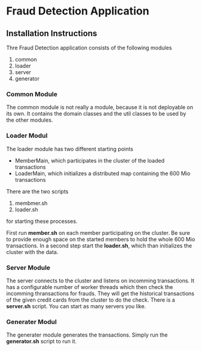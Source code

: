 # Fraud Detection Application
## Installation Instructions
Thre Fraud Detection application consists of the following modules
1. common
1. loader
1. server
1. generator
### Common Module
The common module is not really a module, because it is not deployable on its own.
It contains the domain classes and the util classes to be used by the other modules.
### Loader Modul
The loader module has two different starting points
* MemberMain, which participates in the cluster of the loaded transactions
* LoaderMain, which initializes a distributed map containing the 600 Mio transactions

There are the two scripts
1. membmer.sh
1. loader.sh

for starting these processes.

First run **member.sh** on each member participating on the cluster. Be sure to provide enough space on the started members
to hold the whole 600 Mio transactions.
In a second step start the **loader.sh**, which than initializes the cluster with the data.

### Server Module
The server connects to the cluster and listens on incomming transactions. It has a configurable number of worker threads
which then check the incomming thransactions for frauds. They will get the historical transactions of
the given credit cards from the cluster to do the check.
There is a **server.sh** script.
You can start as many servers you like.

### Generater Modul
The generater module generates the transactions. Simply run the **generator.sh** script to run it.
